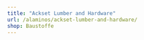 ```yaml
---
title: "Ackset Lumber and Hardware"
url: /alaminos/ackset-lumber-and-hardware/
shop: Baustoffe
---
```


